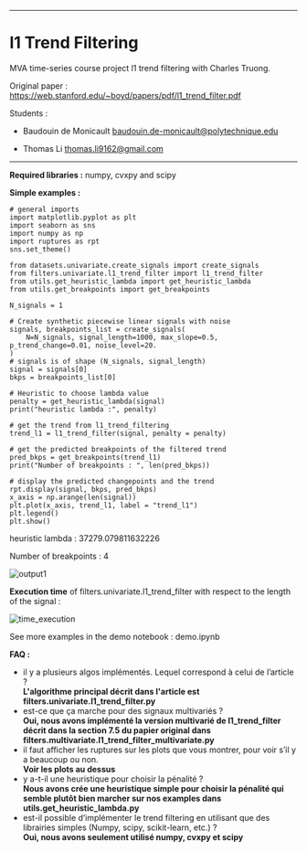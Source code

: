 ___

# l1 Trend Filtering

MVA time-series course project l1 trend filtering with Charles Truong.

Original paper : https://web.stanford.edu/~boyd/papers/pdf/l1_trend_filter.pdf

Students : 

- Baudouin de Monicault baudouin.de-monicault@polytechnique.edu

- Thomas Li thomas.li9162@gmail.com

___

**Required libraries :** numpy, cvxpy and scipy

**Simple examples :** 

```
# general imports
import matplotlib.pyplot as plt
import seaborn as sns
import numpy as np
import ruptures as rpt
sns.set_theme()

from datasets.univariate.create_signals import create_signals
from filters.univariate.l1_trend_filter import l1_trend_filter
from utils.get_heuristic_lambda import get_heuristic_lambda
from utils.get_breakpoints import get_breakpoints

N_signals = 1

# Create synthetic piecewise linear signals with noise
signals, breakpoints_list = create_signals(
    N=N_signals, signal_length=1000, max_slope=0.5, p_trend_change=0.01, noise_level=20.
)
# signals is of shape (N_signals, signal_length)
signal = signals[0]
bkps = breakpoints_list[0]

# Heuristic to choose lambda value
penalty = get_heuristic_lambda(signal)
print("heuristic lambda :", penalty)

# get the trend from l1_trend_filtering
trend_l1 = l1_trend_filter(signal, penalty = penalty)

# get the predicted breakpoints of the filtered trend
pred_bkps = get_breakpoints(trend_l1)
print("Number of breakpoints : ", len(pred_bkps))

# display the predicted changepoints and the trend
rpt.display(signal, bkps, pred_bkps)
x_axis = np.arange(len(signal))
plt.plot(x_axis, trend_l1, label = "trend_l1")
plt.legend()
plt.show()
```
heuristic lambda : 37279.079811632226

Number of breakpoints :  4

![output1](https://github.com/bobmnc/l1_trend_filtering/assets/96530384/d67a45cd-7221-4146-ab61-9e0240fbf332)


**Execution time** of filters.univariate.l1_trend_filter with respect to the length of the signal :

![time_execution](https://github.com/bobmnc/l1_trend_filtering/assets/96530384/69fd24d1-1495-4db0-b5c5-947d1a6f311a)


See more examples in the demo notebook : demo.ipynb


**FAQ :**
- il y a plusieurs algos implémentés. Lequel correspond à celui de l’article ? \
    **L'algorithme principal décrit dans l'article est filters.univariate.l1_trend_filter.py**
- est-ce que ça marche pour des signaux multivariés ? \
    **Oui, nous avons implémenté la version multivarié de l1_trend_filter décrit dans la section 7.5 du papier original dans filters.multivariate.l1_trend_filter_multivariate.py**
- il faut afficher les ruptures sur les plots que vous montrer, pour voir s’il y a beaucoup ou non. \
    **Voir les plots au dessus**
- y a-t-il une heuristique pour choisir la pénalité ? \
    **Nous avons crée une heuristique simple pour choisir la pénalité qui semble plutôt bien marcher sur nos examples dans utils.get_heuristic_lambda.py**
- est-il possible d’implémenter le trend filtering en utilisant que des librairies simples (Numpy, scipy, scikit-learn, etc.) ? \
    **Oui, nous avons seulement utilisé numpy, cvxpy et scipy**
